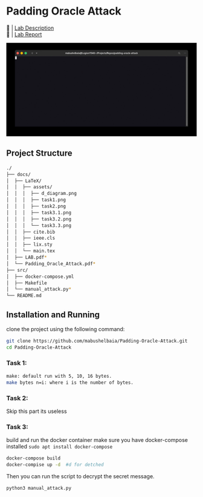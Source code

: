 # Padding Oracle Attack

🔗 | [Lab Description](docs/LAB.pdf) <br>
🔗 | [Lab Report](/docs/Padding_Oracle_Attack.pdf)

![docs/tty.gif](docs/tty.gif)
## Project Structure

```bash
./
├── docs/
│  ├── LaTeX/
│  │  ├── assets/
│  │  │  ├── d_diagram.png
│  │  │  ├── task1.png
│  │  │  ├── task2.png
│  │  │  ├── task3.1.png
│  │  │  ├── task3.2.png
│  │  │  └── task3.3.png
│  │  ├── cite.bib
│  │  ├── ieee.cls
│  │  ├── lix.sty
│  │  └── main.tex
│  ├── LAB.pdf*
│  └── Padding_Oracle_Attack.pdf*
├── src/
│  ├── docker-compose.yml
│  ├── Makefile
│  └── manual_attack.py*
└── README.md
```

## Installation and Running

clone the project using the following command:

```bash
git clone https://github.com/mabushelbaia/Padding-Oracle-Attack.git
cd Padding-Oracle-Attack
```
### Task 1:
```bash
make: default run with 5, 10, 16 bytes.
make bytes n=i: where i is the number of bytes.
```
### Task 2:
Skip this part its useless

### Task 3:
build and run the docker container make sure you have docker-compose installed `sudo apt install docker-compose`
```bash
docker-compose build
docker-compise up -d  #d for detched
```
Then you can run the script to decrypt the secret message.
```bash
python3 manual_attack.py
```

